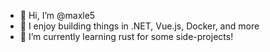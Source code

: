 - 👋 Hi, I’m @maxle5
- 👀 I enjoy building things in .NET, Vue.js, Docker, and more
- 🌱 I’m currently learning rust for some side-projects!

<!---
maxle5/maxle5 is a ✨ special ✨ repository because its `README.md` (this file) appears on your GitHub profile.
You can click the Preview link to take a look at your changes.
--->
